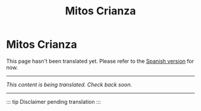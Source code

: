 ﻿---
title: Mitos Crianza
---

<!-- TODO: translation missing -->

# Mitos Crianza

This page hasn't been translated yet. Please refer to the [Spanish version](/es/mitos-crianza) for now.

---

*This content is being translated. Check back soon.*

---

::: tip
Disclaimer pending translation
:::

